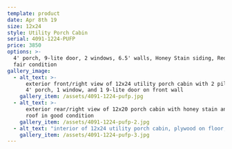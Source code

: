 ```yaml
---
template: product
date: Apr 8th 19
size: 12x24
style: Utility Porch Cabin
serial: 4091-1224-PUFP
price: 3850
options: >-
  4' porch, 9-lite door, 2 windows, 6.5' walls, Honey Stain siding, Red roof,
  fair condition
gallery_image:
  - alt_text: >-
      exterior front/right view of 12x24 utility porch cabin with 2 pillars on
      4' porch, 1 window, and 1 9-lite door on front wall
    gallery_item: /assets/4091-1224-pufp.jpg
  - alt_text: >-
      exterior rear/right view of 12x20 porch cabin with honey stain and a red
      roof in good condition
    gallery_item: /assets/4091-1224-pufp-2.jpg
  - alt_text: "interior of 12x24 utility porch cabin, plywood on floor, good condition"
    gallery_item: /assets/4091-1224-pufp-3.jpg
---
```

